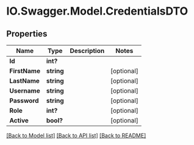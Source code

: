 # IO.Swagger.Model.CredentialsDTO
## Properties

Name | Type | Description | Notes
------------ | ------------- | ------------- | -------------
**Id** | **int?** |  | 
**FirstName** | **string** |  | [optional] 
**LastName** | **string** |  | [optional] 
**Username** | **string** |  | [optional] 
**Password** | **string** |  | [optional] 
**Role** | **int?** |  | [optional] 
**Active** | **bool?** |  | [optional] 

[[Back to Model list]](../README.md#documentation-for-models) [[Back to API list]](../README.md#documentation-for-api-endpoints) [[Back to README]](../README.md)

